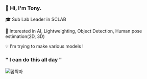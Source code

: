 ### 👋 Hi, I'm Tony. 

🎓 Sub Lab Leader in SCLAB

👀 Interested in AI, Lightweighting, Object Detection, Human pose estimation(2D, 3D)

💡   I'm trying to make various models !

### " I can do this all day "

![꼼짝마](https://user-images.githubusercontent.com/86696759/196767122-66bf2b62-eb8e-4df8-81c5-f089b02168a8.gif)

